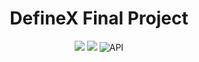 <h1 align="center">
DefineX Final Project</h1>

<p align="center">
  <img src="https://img.shields.io/badge/-Java-7c6fe1?style=flat&logo=java&logoColor=white">
  <img src="https://img.shields.io/badge/Jetpack_Compose-4285f4?style=flat&logo=jetpackcompose&logoColor=white">
  <img alt="API" src="https://img.shields.io/badge/API-26%2B-orange.svg?style=flat"/>
</p>
